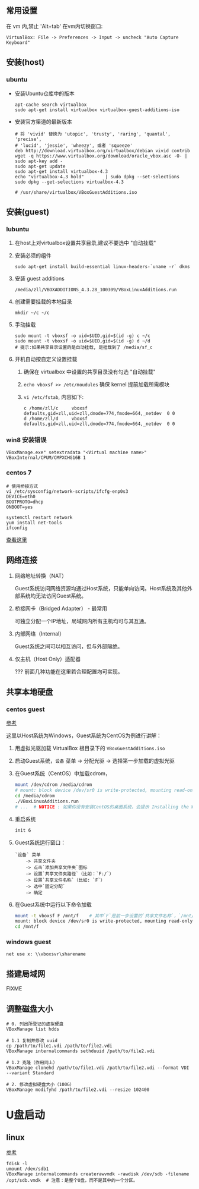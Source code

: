 ## 常用设置
在 vm 内,禁止 'Alt+tab' 在vm内切换窗口:

```text
VirtualBox: File -> Preferences -> Input -> uncheck "Auto Capture Keyboard"
```


## 安装(host)
### ubuntu

* 安装Ubuntu仓库中的版本
    ```
    apt-cache search virtualbox
    sudo apt-get install virtualbox virtualbox-guest-additions-iso
    ```

* 安装官方渠道的最新版本
  
    ```
    # 将 'vivid' 替换为 'utopic', 'trusty', 'raring', 'quantal', 'precise', 
    # 'lucid', 'jessie', 'wheezy', 或者 'squeeze'
    deb http://download.virtualbox.org/virtualbox/debian vivid contrib
    wget -q https://www.virtualbox.org/download/oracle_vbox.asc -O- | sudo apt-key add -
    sudo apt-get update
    sudo apt-get install virtualbox-4.3
    echo "virtualbox-4.3 hold"        | sudo dpkg --set-selections
    sudo dpkg --get-selections virtualbox-4.3

    # /usr/share/virtualbox/VBoxGuestAdditions.iso
    ```

## 安装(guest)

### lubuntu
1. 在host上对virtualbox设置共享目录,建议不要选中 "自动挂载"
1. 安装必须的组件

    ```
    sudo apt-get install build-essential linux-headers-`uname -r` dkms
    ```
1. 安装 guest additions

    ```
    /media/zll/VBOXADDITIONS_4.3.28_100309/VBoxLinuxAdditions.run
    ```

1. 创建需要挂载的本地目录

    ```
    mkdir ~/c ~/c
    ```

1. 手动挂载

    ```
    sudo mount -t vboxsf -o uid=$UID,gid=$(id -g) c ~/c
    sudo mount -t vboxsf -o uid=$UID,gid=$(id -g) d ~/d
    # 提示:如果共享目录设置的是自动挂载, 是挂载到了 /media/sf_c
    ```
1. 开机自动按自定义设置挂载

    1. 确保在 virtualbox 中设置的共享目录没有勾选 "自动挂载"
    1. `echo vboxsf >> /etc/moudules` 确保 kernel 提前加载所需模块
    1. `vi /etc/fstab`, 内容如下:

        ```
        c /home/zll/c     vboxsf  defaults,gid=zll,uid=zll,dmode=774,fmode=664,_netdev  0 0
        d /home/zll/d     vboxsf  defaults,gid=zll,uid=zll,dmode=774,fmode=664,_netdev  0 0
        ```


### win8 安装错误

```
VBoxManage.exe" setextradata "<Virtual machine name>" VBoxInternal/CPUM/CMPXCHG16B 1 
```
### centos 7

```
# 使用桥接方式
vi /etc/sysconfig/network-scripts/ifcfg-enp0s3 
DEVICE=eth0  
BOOTPROTO=dhcp  
ONBOOT=yes

systemctl restart network
yum install net-tools
ifconfig
```


[查看这里](https://www.virtualbox.org/wiki/Linux_Downloads)

## 网络连接
1.  网络地址转换（NAT）

    Guest系统访问网络资源均通过Host系统，只能单向访问。Host系统及其他外部系统均无法访问Guest系统。

2.  桥接网卡（Bridged Adapter） - 最常用

    可独立分配一个IP地址，局域网内所有主机均可与其互通。

3.  内部网络（Internal）

    Guest系统之间可以相互访问，但与外部隔绝。

4.  仅主机（Host Only）适配器

    ??? 前面几种功能在这里若合理配置均可实现。

## 共享本地硬盘

### centos guest

[参考](http://helpdeskgeek.com/virtualization/virtualbox-share-folder-host-guest/)

这里以Host系统为Windows，Guest系统为CentOS为例进行讲解：

1.  用虚拟光驱加载 VirtualBox 根目录下的 `VBoxGuestAdditions.iso`
1.  启动Guest系统，`设备` 菜单 -> 分配光驱 -> 选择第一步加载的虚拟光驱
1.  在Guest系统（CentOS）中加载cdrom，

    ```sh
    mount /dev/cdrom /media/cdrom
    # mount: block device /dev/sr0 is write-protected, mounting read-only
    cd /media/cdrom
    ./VBoxLinuxAdditions.run
    # ...  # NOTICE : 如果你没有安装CentOS的桌面系统，会提示 Installing the Window System drivers  [FAILED] 请无视。
    ```

1.  重启系统

    ```sh
    init 6
    ```
1.  Guest系统运行窗口： 

    ```
    `设备` 菜单 
        -> 共享文件夹 
        -> 点击`添加共享文件夹`图标 
        -> 设置`共享文件夹路径`（比如：`F:/`）
        -> 设置`共享文件名称`（比如: `F`） 
        -> 选中`固定分配` 
        -> 确定
    ```

1.  在Guest系统中运行以下命令加载

    ```sh
    mount -t vboxsf F /mnt/f    # 其中`F`是前一步设置的`共享文件名称`，`/mnt/f` 是挂载目录，若不存在请自行创建
    mount: block device /dev/sr0 is write-protected, mounting read-only
    cd /mnt/f
    ```

### windows guest

```
net use x: \\vboxsvr\sharename
```

##  搭建局域网

FIXME

## 调整磁盘大小

```
# 0. 列出所登记的虚拟硬盘
VBoxManage list hdds

# 1.1 复制并修改 uuid
cp /path/to/file1.vdi /path/to/file2.vdi 
VBoxManage internalcommands sethduuid /path/to/file2.vdi

# 1.2 克隆（作用同上）
VBoxManage clonehd /path/to/file1.vdi /path/to/file2.vdi --format VDI --variant Standard

# 2. 修改虚拟硬盘大小（100G）
VBoxManage modifyhd /path/to/file2.vdi --resize 102400
```


# U盘启动
## linux 
[参考](http://tecadmin.net/how-to-boot-from-usb-drive-in-virtualbox-on-linux/)

```
fdisk -l
umount /dev/sdb1
VBoxManage internalcommands createrawvmdk -rawdisk /dev/sdb -filename /opt/sdb.vmdk  # 注意：是整个U盘，而不是其中的一个分区。
```